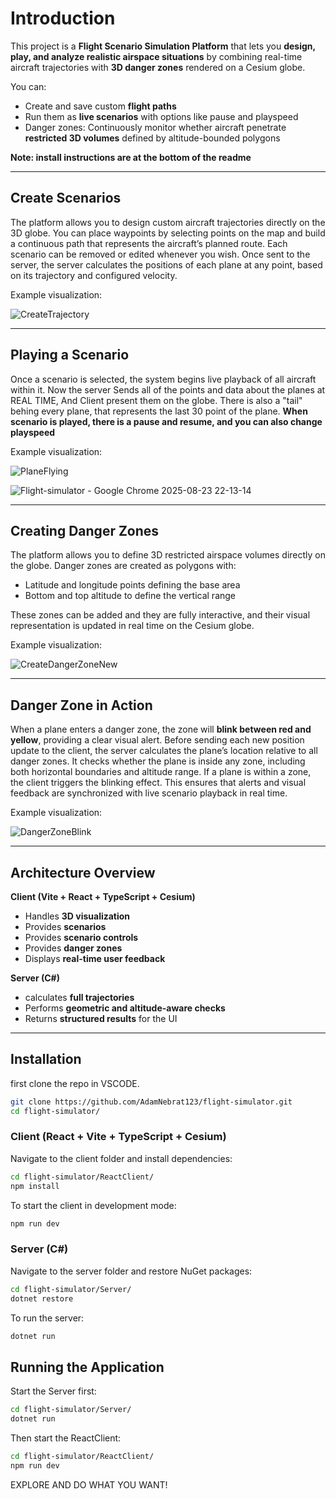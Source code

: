 # Introduction

This project is a **Flight Scenario Simulation Platform** that lets you **design, play, and analyze realistic airspace situations** by combining real-time aircraft trajectories with **3D danger zones** rendered on a Cesium globe.  

You can:  
- Create and save custom **flight paths**  
- Run them as **live scenarios**  with options like pause and playspeed
- Danger zones: Continuously monitor whether aircraft penetrate **restricted 3D volumes** defined by altitude-bounded polygons
  
**Note: install instructions are at the bottom of the readme**

---
## Create Scenarios

The platform allows you to design custom aircraft trajectories directly on the 3D globe.
You can place waypoints by selecting points on the map and build a continuous path that represents the aircraft’s planned route.
Each scenario can be removed or edited whenever you wish.
Once sent to the server, the server calculates the positions of each plane at any point, based on its trajectory and configured velocity.

Example visualization:

![CreateTrajectory](https://github.com/user-attachments/assets/e95facdb-ae60-4f68-a654-99a47bf89887)


---
## Playing a Scenario

Once a scenario is selected, the system begins live playback of all aircraft within it.
Now the server Sends all of the points and data about the planes at REAL TIME, And Client present them on the globe.
There is also a "tail" behing every plane, that represents the last 30 point of the plane.
**When scenario is played, there is a pause and resume, and you can also change playspeed**

Example visualization:


![PlaneFlying](https://github.com/user-attachments/assets/172c6a24-76b6-4d90-aafa-b1a4470e03b3)

![_Flight-simulator - Google Chrome_ 2025-08-23 22-13-14](https://github.com/user-attachments/assets/6888a5e8-e5af-46d0-9825-c0b595e348a5)


---

## Creating Danger Zones

The platform allows you to define 3D restricted airspace volumes directly on the globe.
Danger zones are created as polygons with:
- Latitude and longitude points defining the base area
- Bottom and top altitude to define the vertical range

These zones can be added and they are fully interactive, and their visual representation is updated in real time on the Cesium globe.

Example visualization:

![CreateDangerZoneNew](https://github.com/user-attachments/assets/65c997b1-fc5e-448b-baf1-483abe780796)

---

## Danger Zone in Action

When a plane enters a danger zone, the zone will **blink between red and yellow**, providing a clear visual alert.
Before sending each new position update to the client, the server calculates the plane’s location relative to all danger zones.
It checks whether the plane is inside any zone, including both horizontal boundaries and altitude range.
If a plane is within a zone, the client triggers the blinking effect.
This ensures that alerts and visual feedback are synchronized with live scenario playback in real time.

Example visualization:

![DangerZoneBlink](https://github.com/user-attachments/assets/4d08b0d6-71bc-4d30-8adf-c6b8d542a0f2)

---

## Architecture Overview

**Client (Vite + React + TypeScript + Cesium)**  
- Handles **3D visualization**
- Provides **scenarios**
- Provides **scenario controls**  
- Provides **danger zones**  
- Displays **real-time user feedback**  

**Server (C#)**  
- calculates **full trajectories**
- Performs **geometric and altitude-aware checks**  
- Returns **structured results** for the UI

  
---

## Installation
first clone the repo in VSCODE.
```bash
git clone https://github.com/AdamNebrat123/flight-simulator.git
cd flight-simulator/
```

### Client (React + Vite + TypeScript + Cesium)
Navigate to the client folder and install dependencies:

```bash
cd flight-simulator/ReactClient/
npm install
```
To start the client in development mode:
```bash
npm run dev
```

### Server (C#)
Navigate to the server folder and restore NuGet packages:
```bash
cd flight-simulator/Server/
dotnet restore
```
To run the server:
```bash
dotnet run
```

## Running the Application
Start the Server first:
```bash
cd flight-simulator/Server/
dotnet run
```
Then start the ReactClient:
```bash
cd flight-simulator/ReactClient/
npm run dev
```
EXPLORE AND DO WHAT YOU WANT!
